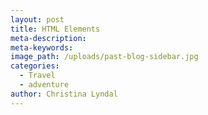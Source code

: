 ```yaml
---
layout: post
title: HTML Elements
meta-description:
meta-keywords:
image_path: /uploads/past-blog-sidebar.jpg
categories:
  - Travel
  - adventure
author: Christina Lyndal
---
```

